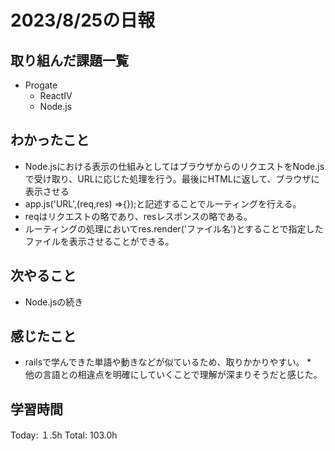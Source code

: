 # 2023/8/25の日報
## 取り組んだ課題一覧
* Progate
   * ReactⅣ
   * Node.js
## わかったこと
* Node.jsにおける表示の仕組みとしてはブラウザからのリクエストをNode.jsで受け取り、URLに応じた処理を行う。最後にHTMLに返して、ブラウザに表示させる
* app.js('URL',(req,res) =>{});と記述することでルーティングを行える。
* reqはリクエストの略であり、resレスポンスの略である。
* ルーティングの処理においてres.render('ファイル名')とすることで指定したファイルを表示させることができる。
## 次やること
* Node.jsの続き
## 感じたこと
* railsで学んできた単語や動きなどが似ているため、取りかかりやすい。
*　 他の言語との相違点を明確にしていくことで理解が深まりそうだと感じた。
## 学習時間
Today: １.5h
Total: 103.0h
